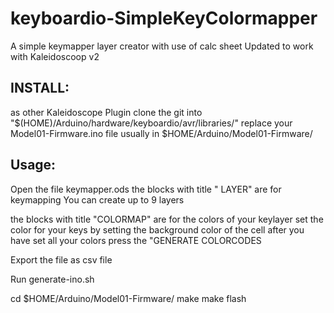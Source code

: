 # keyboardio-SimpleKeyColormapper
A  simple keymapper layer creator with use of calc sheet
Updated to work with Kaleidoscoop v2
## INSTALL:
as other Kaleidoscope Plugin
clone the git 
into "$(HOME)/Arduino/hardware/keyboardio/avr/libraries/"
replace your Model01-Firmware.ino file usually in $HOME/Arduino/Model01-Firmware/
## Usage:
Open the file keymapper.ods
the blocks with title " LAYER"
are for keymapping
You can create up to 9 layers

the blocks with title "COLORMAP"
are for the colors of your keylayer
set the color for your keys by setting the background color of the cell
after you have set all your colors press the "GENERATE COLORCODES

Export the file as csv file

Run generate-ino.sh 

cd $HOME/Arduino/Model01-Firmware/
make
make flash

